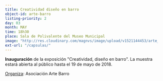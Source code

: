 ```yaml
---
title: Creatividad diseño en barro
object-id: arte-barro
listing-priority: 2
day: 03
month: MAY
time: 18h30
place: Sala de Polivalente del Museo Municipal
image: "http://res.cloudinary.com/magnvs/image/upload/v1521144453/arte_barro_heu2lv.jpg"
ext-url: "/capsulas/"
---
```

**Inauguración** de la exposición "Creatividad, diseño en barro". La muestra estará abierta al público hasta el 19 de mayo de 2018.  

<u>Organiza</u>: Asociación Arte Barro
